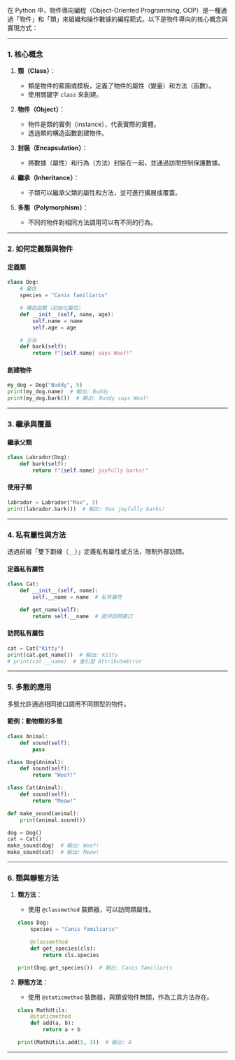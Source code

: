 在 Python 中，物件導向編程（Object-Oriented Programming, OOP）是一種通過「物件」和「類」來組織和操作數據的編程範式。以下是物件導向的核心概念與實現方式：

---

### **1. 核心概念**
1. **類（Class）**：
   - 類是物件的藍圖或模板，定義了物件的屬性（變量）和方法（函數）。
   - 使用關鍵字 `class` 來創建。

2. **物件（Object）**：
   - 物件是類的實例（instance），代表實際的實體。
   - 透過類的構造函數創建物件。

3. **封裝（Encapsulation）**：
   - 將數據（屬性）和行為（方法）封裝在一起，並通過訪問控制保護數據。

4. **繼承（Inheritance）**：
   - 子類可以繼承父類的屬性和方法，並可進行擴展或覆蓋。

5. **多態（Polymorphism）**：
   - 不同的物件對相同方法調用可以有不同的行為。

---

### **2. 如何定義類與物件**

#### **定義類**
```python
class Dog:
    # 屬性
    species = "Canis familiaris"

    # 構造函數（初始化屬性）
    def __init__(self, name, age):
        self.name = name
        self.age = age

    # 方法
    def bark(self):
        return f"{self.name} says Woof!"
```

#### **創建物件**
```python
my_dog = Dog("Buddy", 5)
print(my_dog.name)  # 輸出: Buddy
print(my_dog.bark())  # 輸出: Buddy says Woof!
```

---

### **3. 繼承與覆蓋**

#### **繼承父類**
```python
class Labrador(Dog):
    def bark(self):
        return f"{self.name} joyfully barks!"
```

#### **使用子類**
```python
labrador = Labrador("Max", 3)
print(labrador.bark())  # 輸出: Max joyfully barks!
```

---

### **4. 私有屬性與方法**
透過前綴「雙下劃線（`__`）」定義私有屬性或方法，限制外部訪問。

#### **定義私有屬性**
```python
class Cat:
    def __init__(self, name):
        self.__name = name  # 私有屬性

    def get_name(self):
        return self.__name  # 提供訪問接口
```

#### **訪問私有屬性**
```python
cat = Cat("Kitty")
print(cat.get_name())  # 輸出: Kitty
# print(cat.__name)  # 會引發 AttributeError
```

---

### **5. 多態的應用**
多態允許通過相同接口調用不同類型的物件。

#### **範例：動物類的多態**
```python
class Animal:
    def sound(self):
        pass

class Dog(Animal):
    def sound(self):
        return "Woof!"

class Cat(Animal):
    def sound(self):
        return "Meow!"

def make_sound(animal):
    print(animal.sound())

dog = Dog()
cat = Cat()
make_sound(dog)  # 輸出: Woof!
make_sound(cat)  # 輸出: Meow!
```

---

### **6. 類與靜態方法**
1. **類方法**：
   - 使用 `@classmethod` 裝飾器，可以訪問類屬性。
   ```python
   class Dog:
       species = "Canis familiaris"

       @classmethod
       def get_species(cls):
           return cls.species

   print(Dog.get_species())  # 輸出: Canis familiaris
   ```

2. **靜態方法**：
   - 使用 `@staticmethod` 裝飾器，與類或物件無關，作為工具方法存在。
   ```python
   class MathUtils:
       @staticmethod
       def add(a, b):
           return a + b

   print(MathUtils.add(5, 3))  # 輸出: 8
   ```

---

